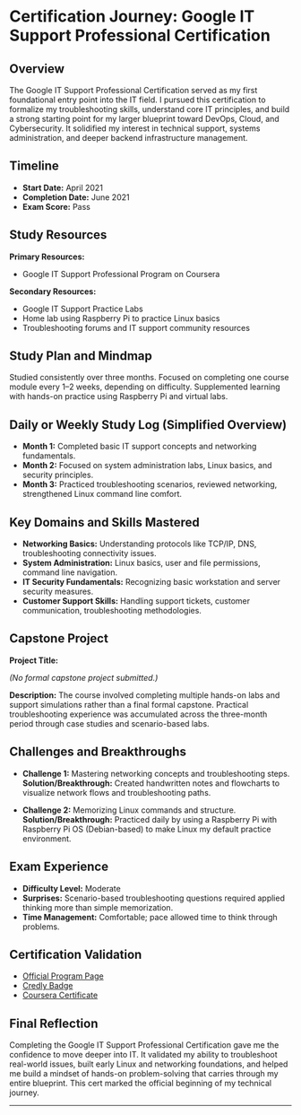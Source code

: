 # Certification Journey: Google IT Support Professional Certification

## Overview
The Google IT Support Professional Certification served as my first foundational entry point into the IT field. I pursued this certification to formalize my troubleshooting skills, understand core IT principles, and build a strong starting point for my larger blueprint toward DevOps, Cloud, and Cybersecurity. It solidified my interest in technical support, systems administration, and deeper backend infrastructure management.

## Timeline
- **Start Date:** April 2021
- **Completion Date:** June 2021
- **Exam Score:** Pass

## Study Resources
**Primary Resources:**
- Google IT Support Professional Program on Coursera

**Secondary Resources:**
- Google IT Support Practice Labs
- Home lab using Raspberry Pi to practice Linux basics
- Troubleshooting forums and IT support community resources

## Study Plan and Mindmap
Studied consistently over three months.
Focused on completing one course module every 1–2 weeks, depending on difficulty.
Supplemented learning with hands-on practice using Raspberry Pi and virtual labs.

## Daily or Weekly Study Log (Simplified Overview)
- **Month 1:** Completed basic IT support concepts and networking fundamentals.
- **Month 2:** Focused on system administration labs, Linux basics, and security principles.
- **Month 3:** Practiced troubleshooting scenarios, reviewed networking, strengthened Linux command line comfort.

## Key Domains and Skills Mastered
- **Networking Basics:** Understanding protocols like TCP/IP, DNS, troubleshooting connectivity issues.
- **System Administration:** Linux basics, user and file permissions, command line navigation.
- **IT Security Fundamentals:** Recognizing basic workstation and server security measures.
- **Customer Support Skills:** Handling support tickets, customer communication, troubleshooting methodologies.

## Capstone Project
**Project Title:**

*(No formal capstone project submitted.)*

**Description:**
The course involved completing multiple hands-on labs and support simulations rather than a final formal capstone. Practical troubleshooting experience was accumulated across the three-month period through case studies and scenario-based labs.

## Challenges and Breakthroughs
- **Challenge 1:** Mastering networking concepts and troubleshooting steps.
  **Solution/Breakthrough:** Created handwritten notes and flowcharts to visualize network flows and troubleshooting paths.

- **Challenge 2:** Memorizing Linux commands and structure.
  **Solution/Breakthrough:** Practiced daily by using a Raspberry Pi with Raspberry Pi OS (Debian-based) to make Linux my default practice environment.

## Exam Experience
- **Difficulty Level:** Moderate
- **Surprises:** Scenario-based troubleshooting questions required applied thinking more than simple memorization.
- **Time Management:** Comfortable; pace allowed time to think through problems.

## Certification Validation
- [Official Program Page](https://grow.google/certificates/it-support/)
- [Credly Badge](https://www.credly.com/badges/c88685d7-0e61-4503-8780-97b376d32c3d/public_url)
- [Coursera Certificate](https://coursera.org/share/164fd6f30cce68dcc37c6922d496d7c0)

## Final Reflection
Completing the Google IT Support Professional Certification gave me the confidence to move deeper into IT. It validated my ability to troubleshoot real-world issues, built early Linux and networking foundations, and helped me build a mindset of hands-on problem-solving that carries through my entire blueprint. This cert marked the official beginning of my technical journey.

---
